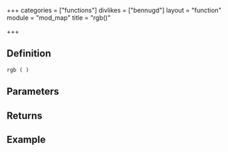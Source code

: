 +++
categories = ["functions"]
divlikes = ["bennugd"]
layout = "function"
module = "mod_map"
title = "rgb()"

+++

## Definition

    rgb ( )

## Parameters

## Returns

## Example

